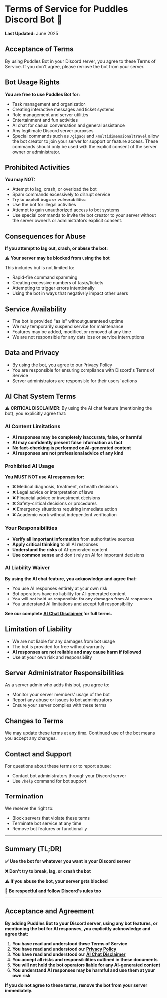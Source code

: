# Terms of Service for Puddles Discord Bot 🦆

**Last Updated:** June 2025

## Acceptance of Terms

By using Puddles Bot in your Discord server, you agree to these Terms of Service. If you don't agree, please remove the bot from your server.

## Bot Usage Rights

**You are free to use Puddles Bot for:**

- Task management and organization
- Creating interactive messages and ticket systems
- Role management and server utilities
- Entertainment and fun activities
- AI chat for casual conversation and general assistance
- Any legitimate Discord server purposes
- Special commands such as `/gigaop` and `/multidimensionaltravel` allow the bot creator to join your server for support or feature access. These commands should only be used with the explicit consent of the server owner or administrator.

## Prohibited Activities

**You may NOT:**

- Attempt to lag, crash, or overload the bot
- Spam commands excessively to disrupt service
- Try to exploit bugs or vulnerabilities
- Use the bot for illegal activities
- Attempt to gain unauthorized access to bot systems
- Use special commands to invite the bot creator to your server without the server owner’s or administrator’s explicit consent.

## Consequences for Abuse

**If you attempt to lag out, crash, or abuse the bot:**

⚠️ **Your server may be blocked from using the bot**

This includes but is not limited to:
- Rapid-fire command spamming
- Creating excessive numbers of tasks/tickets
- Attempting to trigger errors intentionally
- Using the bot in ways that negatively impact other users

## Service Availability

- The bot is provided "as is" without guaranteed uptime
- We may temporarily suspend service for maintenance
- Features may be added, modified, or removed at any time
- We are not responsible for any data loss or service interruptions

## Data and Privacy

- By using the bot, you agree to our Privacy Policy
- You are responsible for ensuring compliance with Discord's Terms of Service
- Server administrators are responsible for their users' actions

## AI Chat System Terms

⚠️ **CRITICAL DISCLAIMER**: By using the AI chat feature (mentioning the bot), you explicitly agree that:

### AI Content Limitations
- **AI responses may be completely inaccurate, false, or harmful**
- **AI may confidently present false information as fact**
- **No fact-checking is performed on AI-generated content**
- **AI responses are not professional advice of any kind**

### Prohibited AI Usage
**You MUST NOT use AI responses for:**
- ❌ Medical diagnosis, treatment, or health decisions
- ❌ Legal advice or interpretation of laws
- ❌ Financial advice or investment decisions
- ❌ Safety-critical decisions or procedures
- ❌ Emergency situations requiring immediate action
- ❌ Academic work without independent verification

### Your Responsibilities
- **Verify all important information** from authoritative sources
- **Apply critical thinking** to all AI responses
- **Understand the risks** of AI-generated content
- **Use common sense** and don't rely on AI for important decisions

### AI Liability Waiver
**By using the AI chat feature, you acknowledge and agree that:**
- You use AI responses entirely at your own risk
- Bot operators have no liability for AI-generated content
- You will not hold us responsible for any damages from AI responses
- You understand AI limitations and accept full responsibility

**See our complete [AI Chat Disclaimer](DISCLAIMER.md) for full terms.**

## Limitation of Liability

- We are not liable for any damages from bot usage
- The bot is provided for free without warranty
- **AI responses are not reliable and may cause harm if followed**
- Use at your own risk and responsibility

## Server Administrator Responsibilities

As a server admin who adds this bot, you agree to:

- Monitor your server members' usage of the bot
- Report any abuse or issues to bot administrators
- Ensure your server complies with these terms

## Changes to Terms

We may update these terms at any time. Continued use of the bot means you accept any changes.

## Contact and Support

For questions about these terms or to report abuse:
- Contact bot administrators through your Discord server
- Use `/help` command for bot support

## Termination

We reserve the right to:
- Block servers that violate these terms
- Terminate bot service at any time
- Remove bot features or functionality

---

## Summary (TL;DR)

**✅ Use the bot for whatever you want in your Discord server**

**❌ Don't try to break, lag, or crash the bot**

**⚠️ If you abuse the bot, your server gets blocked**

**🤝 Be respectful and follow Discord's rules too**

---

## Acceptance and Agreement

**By adding Puddles Bot to your Discord server, using any bot features, or mentioning the bot for AI responses, you explicitly acknowledge and agree that:**

1. **You have read and understood these Terms of Service**
2. **You have read and understood our [Privacy Policy](privacypolicy.md)**  
3. **You have read and understood our [AI Chat Disclaimer](DISCLAIMER.md)**
4. **You accept all risks and responsibilities outlined in these documents**
5. **You will not hold the bot operators liable for any AI-generated content**
6. **You understand AI responses may be harmful and use them at your own risk**

**If you do not agree to these terms, remove the bot from your server immediately.** 